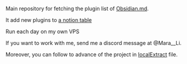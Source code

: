 Main repository for fetching the plugin list of [Obsidian.md](https://obsidian.md/).

It add new plugins to [a notion table](https://marali.notion.site/Obsidian-Plugins-2ccbc5a21fa34d97b7109d7100de769c?pvs=4)

Run each day on my own VPS

If you want to work with me, send me a discord message at @Mara__Li.

Moreover, you can follow to advance of the project in [localExtract](localExtract.md) file.